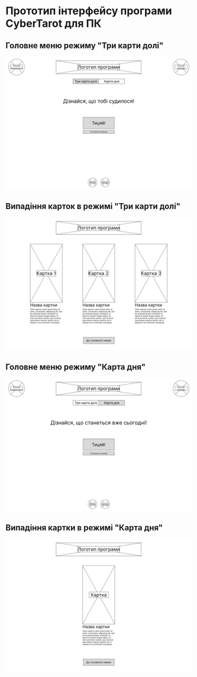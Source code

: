 # Прототип інтерфейсу програми CyberTarot для ПК

## Головне меню режиму "Три карти долі"

![1711958930788](image/ПрототипінтерфейсуПК/1711958930788.png)

## Випадіння карток в режимі "Три карти долі"

![1711958998361](image/ПрототипінтерфейсуПК/1711958998361.png)

## Головне меню режиму "Карта дня"

![1711959100455](image/ПрототипінтерфейсуПК/1711959100455.png)

## Випадіння картки в режимі "Карта дня"

![1711959159837](image/ПрототипінтерфейсуПК/1711959159837.png)
